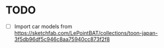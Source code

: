 # TODO

- [ ] Import car models from https://sketchfab.com/LePointBAT/collections/toon-japan-3f5db96df5c946c8aa75940cc873f2f8
